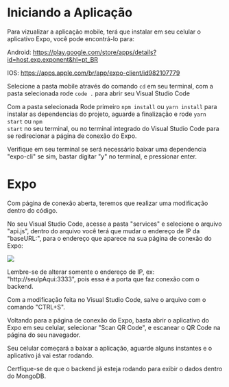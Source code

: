 # Iniciando a Aplicação

Para vizualizar a aplicação mobile, terá que instalar em seu celular o aplicativo Expo, você pode encontrá-lo para:

Android: https://play.google.com/store/apps/details?id=host.exp.exponent&hl=pt_BR

IOS: https://apps.apple.com/br/app/expo-client/id982107779

Selecione a pasta mobile através do comando <code>cd</code> em seu terminal, com a pasta selecionada rode <code>code .</code> para abrir seu Visual Studio Code

Com a pasta selecionada Rode primeiro <code>npm install</code> ou <code>yarn install</code> para instalar as dependencias do projeto, aguarde a finalização e rode <code>yarn start</code> ou <code>npm start</code> no seu terminal, ou no terminal integrado do Visual Studio Code para se redirecionar a página de conexão do Expo.

Verifique em seu terminal se será necessário baixar uma dependencia "expo-cli" se sim, bastar digitar "y" no terminal, e pressionar enter.

# Expo

Com página de conexão aberta, teremos que realizar uma modificação dentro do código.

No seu Visual Studio Code, acesse a pasta "services" e selecione o arquivo "api.js", dentro do arquivo você terá que mudar o endereço de IP da "baseURL:", para o endereço que aparece na sua página de conexão do Expo:

<img src="https://imgur.com/HHid4bG.png" align="center" style="max-width:100%;">

Lembre-se de alterar somente o endereço de IP, ex: "http://seuIpAqui:3333", pois essa é a porta que faz conexão com o backend.

Com a modificação feita no Visual Studio Code, salve o arquivo com o comando "CTRL+S".

Voltando para a página de conexão do Expo, basta abrir o aplicativo do Expo em seu celular, selecionar "Scan QR Code", e escanear o QR Code na página do seu navegador.

Seu celular começará a baixar a aplicação, aguarde alguns instantes e o aplicativo já vai estar rodando.

Certfique-se de que o backend já esteja rodando para exibir o dados dentro do MongoDB.
